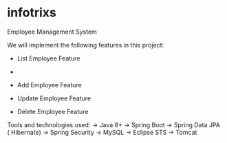 # infotrixs
Employee Management System 

We will implement the following features in this project:
- List Employee Feature
- 
- Add Employee Feature

- Update Employee Feature

- Delete Employee Feature

Tools and technologies used:
-> Java 8+
-> Spring Boot
-> Spring Data JPA ( Hibernate)
-> Spring Security
-> MySQL
-> Eclipse STS
-> Tomcat

